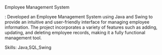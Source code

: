  Employee Management System

: Developed an Employee Management System using Java and Swing to provide an intuitive and user-friendly interface for managing employee information. The project incorporates a variety of features such as adding, updating, and deleting employee records, making it a fully functional management tool. 

Skills: Java,SQL,Swing
